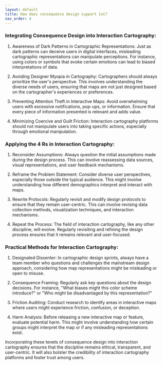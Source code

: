 ```yaml
---
layout: default
title: How does consequence design support IxC?
nav_order: 4
---
```

### Integrating Consequence Design into Interaction Cartography:

1.  Awareness of Dark Patterns in Cartographic Representations: Just as dark patterns can deceive users in digital interfaces, misleading cartographic representations can manipulate perceptions. For instance, using colors or symbols that evoke certain emotions can lead to biased interpretations of data.

2.  Avoiding Designer Myopia in Cartography: Cartographers should always prioritize the user's perspective. This involves understanding the diverse needs of users, ensuring that maps are not just designed based on the cartographer's experiences or preferences.

3.  Preventing Attention Theft in Interactive Maps: Avoid overwhelming users with excessive notifications, pop-ups, or information. Ensure that every piece of information presented is relevant and adds value.

4.  Minimizing Coercive and Guilt Friction: Interaction cartography platforms should not manipulate users into taking specific actions, especially through emotional manipulation.

### Applying the 4 Rs in Interaction Cartography:

1.  Reconsider Assumptions: Always question the initial assumptions made during the design process. This can involve reassessing data sources, visual representations, and user feedback mechanisms.

2.  Reframe the Problem Statement: Consider diverse user perspectives, especially those outside the typical audience. This might involve understanding how different demographics interpret and interact with maps.

3.  Rewrite Protocols: Regularly revisit and modify design protocols to ensure that they remain user-centric. This can involve revising data collection methods, visualization techniques, and interaction mechanisms.

4.  Repeat the Process: The field of interaction cartography, like any other discipline, will evolve. Regularly revisiting and refining the design process ensures that it remains relevant and user-focused.

### Practical Methods for Interaction Cartography:

1.  Designated Dissenter: In cartographic design sprints, always have a team member who questions and challenges the mainstream design approach, considering how map representations might be misleading or open to misuse.

2.  Consequence Framing: Regularly ask key questions about the design decisions. For instance, "What biases might this color scheme introduce?" or "Who might be disadvantaged by this representation?"

3.  Friction Auditing: Conduct research to identify areas in interactive maps where users might experience friction, confusion, or deception.

4.  Harm Analysis: Before releasing a new interactive map or feature, evaluate potential harm. This might involve understanding how certain groups might interpret the map or if any misleading representations exist.

Incorporating these tenets of consequence design into interaction cartography ensures that the discipline remains ethical, transparent, and user-centric. It will also bolster the credibility of interaction cartography platforms and foster trust among users.